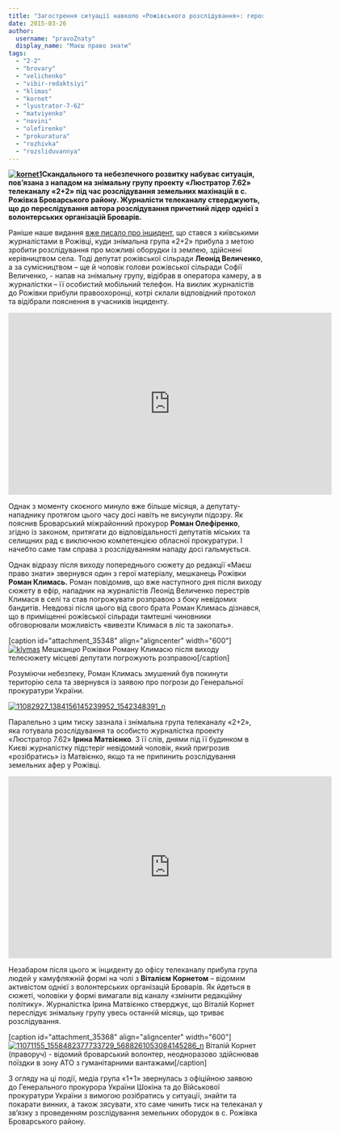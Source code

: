 ```yaml
---
title: "Загострення ситуації навколо «Рожівського розслідування»: героям сюжету та журналістам погрожують - ВІДЕО"
date: 2015-03-26
author: 
  username: "pravoZnaty"
  display_name: "Маєш право знати"
tags: 
  - "2-2"
  - "brovary"
  - "velichenko"
  - "vibir-redaktsiyi"
  - "klimas"
  - "kornet"
  - "lyustrator-7-62"
  - "matviyenko"
  - "novini"
  - "olefirenko"
  - "prokuratura"
  - "rozhivka"
  - "rozsliduvannya"
---
```


**[![kornet1](https://mpz.brovary.org/wp-content/uploads/2015/03/kornet1.jpg)](https://mpz.brovary.org/wp-content/uploads/2015/03/kornet1.jpg)Скандального та небезпечного розвитку набуває ситуація, пов’язана з нападом на знімальну групу проекту «Люстратор 7.62» телеканалу «2+2» під час розслідування земельних махінацій в с. Рожівка Броварського району. Журналісти телеканалу стверджують, що до переслідування автора розслідування причетний лідер однієї з волонтерських організацій Броварів.**

Раніше наше видання [вже писало про інцидент](https://mpz.brovary.org/skandal-u-rozhivtsi-mistseviy-deputat-napav-na-zhurnalistku-kanalu-2-2-video/), що стався з київськими журналістами в Рожівці, куди знімальна група «2+2» прибула з метою зробити розслідування про можливі оборудки із землею, здійснені керівництвом села. Тоді депутат рожівської сільради **Леонід Величенко**, а за сумісництвом – ще й чоловік голови рожівської сільради Софії Величенко, - напав на знімальну групу, відібрав в оператора камеру, а в журналістки – її особистий мобільний телефон. На виклик журналістів до Рожівки прибули правоохоронці, котрі склали відповідний протокол та відібрали пояснення в учасників інциденту.

<iframe src="https://www.youtube.com/embed/LI1yYxI4MZ0" width="640" height="360" frameborder="0" allowfullscreen="allowfullscreen"></iframe>

Однак з моменту скоєного минуло вже більше місяця, а депутату-нападнику протягом цього часу досі навіть не висунули підозру. Як пояснив Броварський міжрайонний прокурор **Роман Олефіренко**, згідно із законом, притягати до відповідальності депутатів міських та селищних рад є виключною компетенцією обласної прокуратури. І начебто саме там справа з розслідуванням нападу досі гальмується.

Однак відразу після виходу попереднього сюжету до редакції «Маєш право знати» звернувся один з герої матеріалу, мешканець Рожівки **Роман Климась.** Роман повідомив, що вже наступного дня після виходу сюжету в ефір, нападник на журналістів Леонід Величенко перестрів Климася в селі та став погрожувати розправою з боку невідомих бандитів. Невдовзі після цього від свого брата Роман Климась дізнався, що в приміщенні рожівської сільради тамтешні чиновники обговорювали можливість «вивезти Климася в ліс та закопать».

\[caption id="attachment\_35348" align="aligncenter" width="600"\][![klymas](https://mpz.brovary.org/wp-content/uploads/2015/03/klymas.jpg)](https://mpz.brovary.org/wp-content/uploads/2015/03/klymas.jpg) Мешканцю Рожівки Роману Климасю після виходу телесюжету місцеві депутати погрожують розправою\[/caption\]

Розуміючи небезпеку, Роман Климась змушений був покинути територію села та звернувся із заявою про погрози до Генеральної прокуратури України.

[![11082927_1384156145239952_1542348391_n](https://mpz.brovary.org/wp-content/uploads/2015/03/11082927_1384156145239952_1542348391_n.jpg)](https://mpz.brovary.org/wp-content/uploads/2015/03/11082927_1384156145239952_1542348391_n.jpg)

Паралельно з цим тиску зазнала і знімальна група телеканалу «2+2», яка готувала розслідування та особисто журналістка проекту «Люстратор 7.62» **Ірина Матвієнко**. З її слів, днями під її будинком в Києві журналістку підстеріг невідомий чоловік, який пригрозив «розібратись» із Матвієнко, якщо та не припинить розслідування земельних афер у Рожівці.

<iframe src="https://www.youtube.com/embed/WZ1xbo3IWe4" width="640" height="360" frameborder="0" allowfullscreen="allowfullscreen"></iframe>

Незабаром після цього ж інциденту до офісу телеканалу прибула група людей у камуфляжній формі на чолі з **Віталієм Корнетом** – відомим активістом однієї з волонтерських організацій Броварів. Як йдеться в сюжеті, чоловіки у формі вимагали від каналу «змінити редакційну політику». Журналістка Ірина Матвієнко стверджує, що Віталій Корнет переслідує знімальну групу увесь останній місяць, що триває розслідування.

\[caption id="attachment\_35368" align="aligncenter" width="600"\][![11071155_1558482377733729_5688261053084145286_n](https://mpz.brovary.org/wp-content/uploads/2015/03/11071155_1558482377733729_5688261053084145286_n.jpg)](https://mpz.brovary.org/wp-content/uploads/2015/03/11071155_1558482377733729_5688261053084145286_n.jpg) Віталій Корнет (праворуч) - відомий броварський волонтер, неодноразово здійснював поїздки в зону АТО з гуманітарними вантажами\[/caption\]

З огляду на ці події, медіа група «1+1» звернулась з офіційною заявою до Генерального прокурора України Шокіна та до Військової прокуратури України з вимогою розібратись у ситуації, знайти та покарати винних, а також зясувати, хто саме чинить тиск на телеканал у зв’язку з проведенням розслідування земельних оборудок в с. Рожівка Броварського району.
